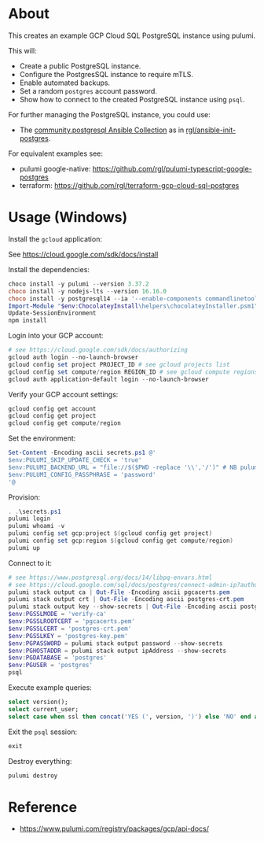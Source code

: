 # About

This creates an example GCP Cloud SQL PostgreSQL instance using pulumi.

This will:

* Create a public PostgreSQL instance.
* Configure the PostgresSQL instance to require mTLS.
* Enable automated backups.
* Set a random `postgres` account password.
* Show how to connect to the created PostgreSQL instance using `psql`.

For further managing the PostgreSQL instance, you could use:

* The [community.postgresql Ansible Collection](https://galaxy.ansible.com/community/postgresql) as in [rgl/ansible-init-postgres](https://github.com/rgl/ansible-init-postgres).

For equivalent examples see:

* pulumi google-native: https://github.com/rgl/pulumi-typescript-google-postgres
* terraform: https://github.com/rgl/terraform-gcp-cloud-sql-postgres

# Usage (Windows)

Install the `gcloud` application:

See https://cloud.google.com/sdk/docs/install

Install the dependencies:

```powershell
choco install -y pulumi --version 3.37.2
choco install -y nodejs-lts --version 16.16.0
choco install -y postgresql14 --ia '--enable-components commandlinetools'
Import-Module "$env:ChocolateyInstall\helpers\chocolateyInstaller.psm1"
Update-SessionEnvironment
npm install
```

Login into your GCP account:

```powershell
# see https://cloud.google.com/sdk/docs/authorizing
gcloud auth login --no-launch-browser
gcloud config set project PROJECT_ID # see gcloud projects list
gcloud config set compute/region REGION_ID # see gcloud compute regions list
gcloud auth application-default login --no-launch-browser
```

Verify your GCP account settings:

```powershell
gcloud config get account
gcloud config get project
gcloud config get compute/region
```

Set the environment:

```powershell
Set-Content -Encoding ascii secrets.ps1 @'
$env:PULUMI_SKIP_UPDATE_CHECK = 'true'
$env:PULUMI_BACKEND_URL = "file://$($PWD -replace '\\','/')" # NB pulumi will create the .pulumi sub-directory.
$env:PULUMI_CONFIG_PASSPHRASE = 'password'
'@
```

Provision:

```powershell
. .\secrets.ps1
pulumi login
pulumi whoami -v
pulumi config set gcp:project $(gcloud config get project)
pulumi config set gcp:region $(gcloud config get compute/region)
pulumi up
```

Connect to it:

```powershell
# see https://www.postgresql.org/docs/14/libpq-envars.html
# see https://cloud.google.com/sql/docs/postgres/connect-admin-ip?authuser=2#connect-ssl
pulumi stack output ca | Out-File -Encoding ascii pgcacerts.pem
pulumi stack output crt | Out-File -Encoding ascii postgres-crt.pem
pulumi stack output key --show-secrets | Out-File -Encoding ascii postgres-key.pem
$env:PGSSLMODE = 'verify-ca'
$env:PGSSLROOTCERT = 'pgcacerts.pem'
$env:PGSSLCERT = 'postgres-crt.pem'
$env:PGSSLKEY = 'postgres-key.pem'
$env:PGPASSWORD = pulumi stack output password --show-secrets
$env:PGHOSTADDR = pulumi stack output ipAddress --show-secrets
$env:PGDATABASE = 'postgres'
$env:PGUSER = 'postgres'
psql
```

Execute example queries:

```sql
select version();
select current_user;
select case when ssl then concat('YES (', version, ')') else 'NO' end as ssl from pg_stat_ssl where pid=pg_backend_pid();
```

Exit the `psql` session:

```sql
exit
```

Destroy everything:

```powershell
pulumi destroy
```

# Reference

* https://www.pulumi.com/registry/packages/gcp/api-docs/
